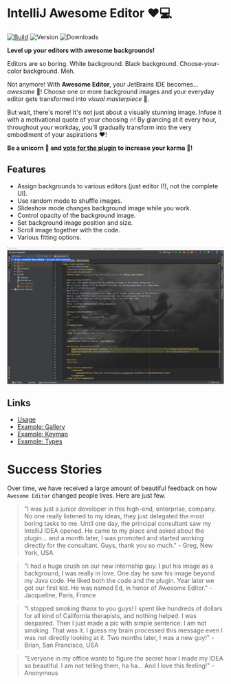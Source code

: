# IntelliJ Awesome Editor ❤️💻

[![Build](https://github.com/igr/idea-sexyeditor/actions/workflows/build.yml/badge.svg)](https://github.com/igr/sexyeditor/actions/workflows/build.yml)
![Version](https://img.shields.io/jetbrains/plugin/v/Sexy%20Editor)
![Downloads](https://img.shields.io/jetbrains/plugin/d/Sexy%20Editor)

<!-- Plugin description -->
**Level up your editors with awesome backgrounds!**

Editors are so boring. White background. Black background. Choose-your-color background. Meh.

Not anymore! With **Awesome Editor**, your JetBrains IDE becomes... _awesome_ 🎉! Choose one or more background images and your everyday editor gets transformed into _visual masterpiece_ 🚀.

But wait, there's more! It's not just about a visually stunning image. Infuse it with a motivational quote of your choosing 🔥! By glancing at it every hour, throughout your workday, you'll gradually transform into the very embodiment of your aspirations ❤️!

<!-- Plugin description end -->

**Be a unicorn 🦄 and [vote for the plugin](https://plugins.jetbrains.com/plugin/1833-awesome-editor) to increase your karma 🔮!**

## Features

+ Assign backgrounds to various editors (just editor (!), not the complete UI).
+ Use random mode to shuffle images.
+ Slideshow mode changes background image while you work.
+ Control opacity of the background image.
+ Set background image position and size.
+ Scroll image together with the code.
+ Various fitting options.

![](doc/sexyeditor.jpg)

## Links

+ [Usage](doc/Usage.md)
+ [Example: Gallery](doc/ExampleGallery.md)
+ [Example: Keymap](doc/ExampleKeymap.md)
+ [Example: Types](doc/ExampleTypes.md)

# Success Stories

Over time, we have received a large amount of beautiful feedback on how `Awesome Editor` changed people lives. Here are just few.

> "I was just a junior developer in this high-end, enterprise, company. No one really listened to my ideas, they just delegated the most boring tasks to me. Until one day, the principal consultant saw my IntelliJ IDEA opened. He came to my place and asked about the plugin... and a month later, I was promoted and started working directly for the consultant. Guys, thank you so much." - Greg, New York, USA

> "I had a huge crush on our new internship guy. I put his image as a background, I was really in love. One day he saw his image beyond my Java code. He liked both the code and the plugin. Year later we got our first kid. He was named Ed, in honor of Awesome Editor." - Jacqueline, Paris, France

> "I stopped smoking thanx to you guys! I spent like hundreds of dollars for all kind of California therapists, and nothing helped. I was despaired. Then I just made a pic with simple sentence: I am not smoking. That was it. I guess my brain processed this message even I was not directly looking at it. Two months later, I was a new guy!" - Brian, San Francisco, USA

> "Everyone in my office wants to figure the secret how I made my IDEA so beautiful. I am not telling them, ha ha... And I love this feeling!" - Anonymous
